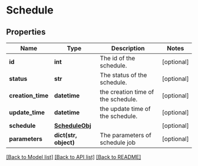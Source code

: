 # Schedule

## Properties
Name | Type | Description | Notes
------------ | ------------- | ------------- | -------------
**id** | **int** | The id of the schedule. | [optional] 
**status** | **str** | The status of the schedule. | [optional] 
**creation_time** | **datetime** | the creation time of the schedule. | [optional] 
**update_time** | **datetime** | the update time of the schedule. | [optional] 
**schedule** | [**ScheduleObj**](ScheduleObj.md) |  | [optional] 
**parameters** | **dict(str, object)** | The parameters of schedule job | [optional] 

[[Back to Model list]](../README.md#documentation-for-models) [[Back to API list]](../README.md#documentation-for-api-endpoints) [[Back to README]](../README.md)

